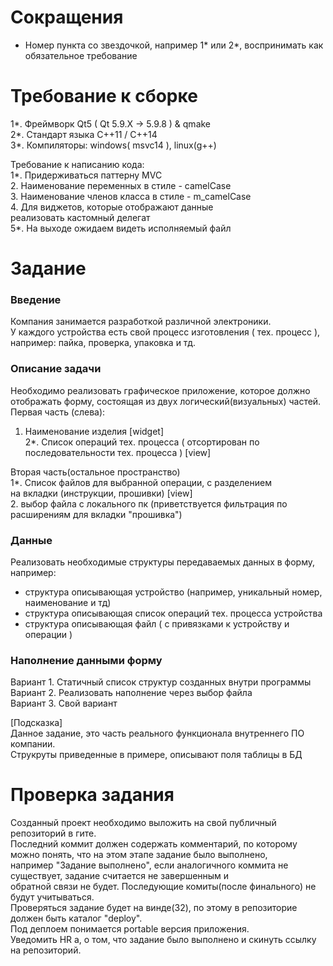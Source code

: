 # Сокращения
- Номер пункта со звездочкой, например 1* или 2*,
воспринимать как обязательное требование

# Требование к сборке

1*. Фреймворк Qt5 ( Qt 5.9.X -> 5.9.8 ) & qmake \
2*. Стандарт языка С++11 / С++14 \
3*. Компиляторы: windows( msvc14 ), linux(g++)

Требование к написанию кода: \
1*. Придерживаться паттерну MVC \
2. Наименование переменных в стиле - camelCase \
3. Наименование членов класса в стиле - m_camelCase \
4. Для виджетов, которые отображают данные \
реализовать кастомный делегат \
5*. На выходе ожидаем видеть исполняемый файл

# Задание

### Введение
Компания занимается разработкой различной электроники. \
У каждого устройства есть свой процесс изготовления ( тех. процесс ), \
например: пайка, проверка, упаковка и тд.

### Описание задачи
Необходимо реализовать графическое приложение, которое должно отображать форму, состоящая из двух логический(визуальных) частей. \
Первая часть (слева):
1. Наименование изделия [widget] \
2*. Список операций тех. процесса ( отсортирован по последовательности тех. процесса ) [view]

Вторая часть(остальное пространство) \
1*. Список файлов для выбранной операции, с разделением \
на вкладки (инструкции, прошивки) [view] \
2. выбор файла с локального пк (приветствуется фильтрация по расширениям для вкладки "прошивка")

### Данные
Реализовать необходимые структуры передаваемых данных в форму, например:
- структура описывающая устройство (например, уникальный номер, наименование и тд)
- структура описывающая список операций тех. процесса устройства
- структура описывающая файл ( с привязками к устройству и операции )

### Наполнение данными форму
Вариант 1. Статичный список структур созданных внутри программы \
Вариант 2. Реализовать наполнение через выбор файла \
Вариант 3. Свой вариант

[Подсказка] \
Данное задание, это часть реального функционала внутреннего ПО компании. \
Струкруты приведенные в примере, описывают поля таблицы в БД

# Проверка задания

Созданный проект необходимо выложить на свой публичный репозиторий в гите. \
Последний коммит должен содержать комментарий, по которому можно понять, что на этом этапе задание было выполнено, \
например "Задание выполнено", если аналогичного коммита не существует, задание считается не завершенным и \
обратной связи не будет. Последующие комиты(после финального) не будут учитываться. \
Проверяться задание будет на винде(32), по этому в репозиторие должен быть каталог "deploy". \
Под деплоем понимается portable версия приложения. \
Уведомить HR а, о том, что задание было выполнено и скинуть ссылку на репозиторий.
